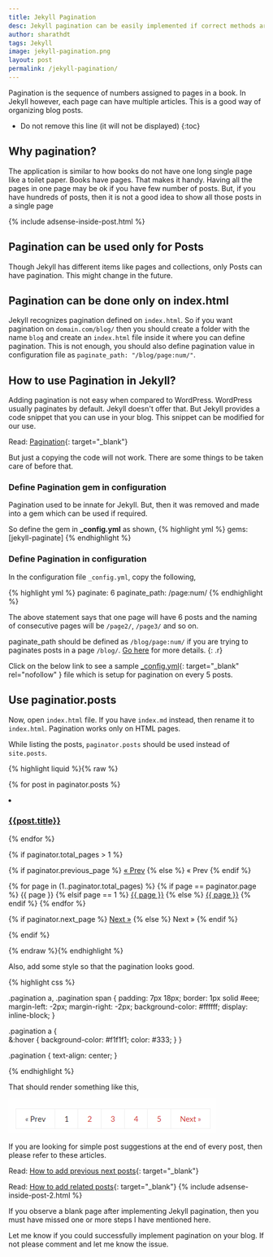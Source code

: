 ```yaml
---
title: Jekyll Pagination
desc: Jekyll pagination can be easily implemented if correct methods are followed. I often see people asking me why they see a blank page when pagination is implemented. I will be discussing those issues in this article.
author: sharathdt
tags: Jekyll
image: jekyll-pagination.png
layout: post
permalink: /jekyll-pagination/
---
```


Pagination is the sequence of numbers assigned to pages in a book. In Jekyll however, each page can have multiple articles. This is a good way of organizing blog posts.

* Do not remove this line (it will not be displayed) 
{:toc}

## Why pagination?

The application is similar to how books do not have one long single page like a toilet paper. Books have pages. That makes it handy. Having all the pages in one page may be ok if you have few number of posts. But, if you have hundreds of posts, then it is not a good idea to show all those posts in a single page

{% include adsense-inside-post.html %}


## Pagination can be used only for Posts
Though Jekyll has different items like pages and collections, only Posts can have pagination. This might change in the future.

## Pagination can be done only on index.html
Jekyll recognizes pagination defined on ``index.html``. So if you want pagination on ``domain.com/blog/`` then you should create a folder with the name ``blog`` and create an ``index.html`` file inside it where you can define pagination. This is not enough, you should also define pagination value in configuration file as ``paginate_path: "/blog/page:num/"``.

## How to use Pagination in Jekyll?
Adding pagination is not easy when compared to WordPress. WordPress usually paginates by default. Jekyll doesn't offer that. But Jekyll provides a code snippet that you can use in your blog. This snippet can be modified for our use.

Read: [Pagination](https://jekyllrb.com/docs/pagination/){: target="_blank"}

But just a copying the code will not work. There are some things to be taken care of before that.

### Define Pagination gem in configuration
Pagination used to be innate for Jekyll. But, then it was removed and made into a gem which can be used if required.

So define the gem in **_config.yml** as shown,
{% highlight yml %}
gems: [jekyll-paginate]
{% endhighlight %}

### Define Pagination in configuration
In the configuration file ``_config.yml``, copy the following,

{% highlight yml %}
paginate: 6
paginate_path: /page:num/
{% endhighlight %}

The above statement says that one page will have 6 posts and the naming of consecutive pages will be ``/page2/``, ``/page3/`` and so on.

paginate_path should be defined as ``/blog/page:num/`` if you are trying to paginates posts in a page ``/blog/``. [Go here](#pagination-can-be-done-only-on-indexhtml) for more details. 
{: .r}

Click on the below link to see a sample [_config.yml](https://raw.githubusercontent.com/sharu725/bare-minimum/master/_config.yml){: target="_blank" rel="nofollow" } file which is setup for pagination on every 5 posts.

## Use paginatior.posts

Now, open ``index.html`` file. If you have ``index.md`` instead, then rename it to ``index.html``. Pagination works only on HTML pages.

While listing the posts, ``paginator.posts`` should be used instead of ``site.posts``.

{% highlight liquid %}{% raw %}

<!-- post list -->
{% for post in paginator.posts %}
<li><a href="{{post.url | prepend: site.baseurl}}"><h3>{{post.title}}</h3></a></li>
{% endfor %}


<!-- pagination -->
{% if paginator.total_pages > 1 %}
<div class="pagination"> 
  {% if paginator.previous_page %}
    <a href="{{ paginator.previous_page_path | prepend: site.baseurl | replace: '//', '/' }}">&laquo; Prev</a>
  {% else %}
    <span>&laquo; Prev</span>
  {% endif %}

  {% for page in (1..paginator.total_pages) %}
    {% if page == paginator.page %}
      <span class="webjeda">{{ page }}</span>
    {% elsif page == 1 %}
      <a href="/">{{ page }}</a>
    {% else %}
      <a href="{{ site.paginate_path | prepend: site.baseurl | replace: '//', '/' | replace: ':num', page }}">{{ page }}</a>
    {% endif %}
  {% endfor %}

  {% if paginator.next_page %}
    <a href="{{ paginator.next_page_path | prepend: site.baseurl | replace: '//', '/' }}">Next &raquo;</a>
  {% else %}
    <span>Next &raquo;</span>
  {% endif %}
</div>
{% endif %}

{% endraw %}{% endhighlight %}

Also, add some style so that the pagination looks good.

{% highlight css %}

.pagination a, .pagination span {
    padding: 7px 18px;
    border: 1px solid #eee;
    margin-left: -2px;
    margin-right: -2px;
    background-color: #ffffff;
    display: inline-block;
  }

.pagination a {    
    &:hover {
        background-color: #f1f1f1;
        color: #333;
    }
 }

.pagination {
    text-align: center;
 }

{% endhighlight %}

That should render something like this,

![Jekyll Pagination Example](/images/jekyll-pagination-example.png)


If you are looking for simple post suggestions at the end of every post, then please refer to these articles.

Read: [How to add previous next posts](/related-post-jekyll/){: target="_blank"}

Read: [How to add related posts](/jekyll-related-posts/){: target="_blank"}
{% include adsense-inside-post-2.html %}

If you observe a blank page after implementing Jekyll pagination, then you must have missed one or more steps I have mentioned here. 

Let me know if you could successfully implement pagination on your blog. If not please comment and let me know the issue.
